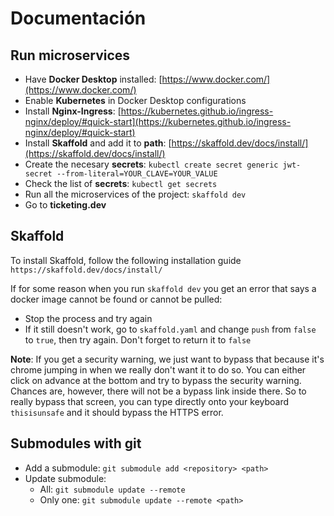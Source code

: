 # Documentación

## Run microservices
- Have __Docker Desktop__ installed: [https://www.docker.com/](https://www.docker.com/)
- Enable __Kubernetes__ in Docker Desktop configurations
- Install __Nginx-Ingress__: [https://kubernetes.github.io/ingress-nginx/deploy/#quick-start](https://kubernetes.github.io/ingress-nginx/deploy/#quick-start)
- Install __Skaffold__ and add it to __path__: [https://skaffold.dev/docs/install/](https://skaffold.dev/docs/install/)
- Create the necesary __secrets__: `kubectl create secret generic jwt-secret --from-literal=YOUR_CLAVE=YOUR_VALUE`
- Check the list of __secrets__: `kubectl get secrets`
- Run all the microservices of the project: `skaffold dev`
- Go to __ticketing.dev__

## Skaffold
To install Skaffold, follow the following installation guide `https://skaffold.dev/docs/install/`

If for some reason when you run `skaffold dev` you get an error that says a docker image cannot be found or cannot be pulled:
- Stop the process and try again
- If it still doesn't work, go to `skaffold.yaml` and change `push` from `false` to `true`, then try again. Don't forget to return it to `false`

__Note__: If you get a security warning, we just want to bypass that because it's chrome jumping in when we really don't want it to do so. You can either click on advance at the bottom and try to bypass the security warning. Chances are, however, there will not be a bypass link inside there. So to really bypass that screen, you can type directly onto your keyboard `thisisunsafe` and it should bypass the HTTPS error.

## Submodules with git
- Add a submodule: `git submodule add <repository> <path>`
- Update submodule: 
  - All: `git submodule update --remote`
  - Only one: `git submodule update --remote <path>`
